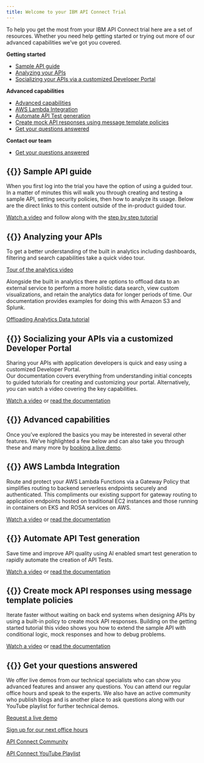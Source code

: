 ```yaml
---
title: Welcome to your IBM API Connect Trial
--- 
```



To help you get the most from your IBM API Connect trial here are a set of resources. Whether you need help getting started or trying out more of our advanced capabilities we’ve got you covered.


**Getting started**
- [Sample API guide](#-sample-api-guide)
- [Analyzing your APIs](#-analyzing-your-apis)
- [Socializing your APIs via a customized Developer Portal](#socializing-your-apis-via-a-customized-developer-portal)

**Advanced capabilities**
- [Advanced capabilities](#-advanced-capabilities)
- [AWS Lambda Integration](#aws-lambda-integration)
- [Automate API Test generation](#-automate-api-test-generation)
- [Create mock API responses using message template policies](#-create-mock-api-responses-using-message-template-policies)
- [Get your questions answered](#-get-your-questions-answered)

**Contact our team**
- [Get your questions answered](#get-your-questions-answered)


## {{<icon icon="Api">}} Sample API guide
When you first log into the trial you have the option of using a guided tour. In a matter of minutes this will walk you through creating and testing a sample API, setting security policies, then how to analyze its usage. Below are the direct links to this content outside of the in-product guided tour.

[Watch a video](https://www.youtube.com/watch?v=xQXiiIXY0vU) and follow along with the [step by step tutorial](https://github.com/ibm-apiconnect/sample-orders-api)


## {{<icon icon="ChartLineData">}} Analyzing your APIs
To get a better understanding of the built in analytics including dashboards, filtering and search capabilities take a quick video tour.  

[Tour of the analytics video](https://youtu.be/dZT2Y3zi00I)

Alongside the built in analytics there are options to offload data to an external service to perform a more holistic data search, view custom visualizations, and retain the analytics data for longer periods of time.  Our documentation provides examples for doing this with Amazon S3 and Splunk.

[Offloading Analytics Data tutorial](https://www.ibm.com/docs/en/api-connect/saas?topic=apis-offloading-analytics-data)

## {{<icon icon="Share">}} Socializing your APIs via a customized Developer Portal 
Sharing your APIs with application developers is quick and easy using a customized Developer Portal.  
Our documentation covers everything from understanding initial concepts to guided tutorials for creating and customizing your portal. Alternatively, you can watch a video covering the key capabilities. 

[Watch a video](https://www.youtube.com/watch?v=_qpShpXtz-Q&list=PL_4RxtD-BL5vnqTh3YXwLkap_P4oW-MSy&index=13) or [read the documentation](https://www.ibm.com/docs/en/api-connect/saas?topic=developer-portal-socialize-your-apis) 

## {{<icon icon="Advanced">}} Advanced capabilities
Once you’ve explored the basics you may be interested in several other features. We’ve highlighted a few below and can also take you through these and many more by [booking a live demo](https://www.ibm.com/account/reg/us-en/signup?formid=urx-51877).

## {{<icon icon="AWSLambda">}} AWS Lambda Integration
Route and protect your AWS Lambda Functions via a Gateway Policy that simplifies routing to backend serverless endpoints securely and authenticated. This compliments our existing support for gateway routing to application endpoints hosted on traditional EC2 instances and those running in containers on EKS and ROSA services on AWS.

[Watch a video](https://www.youtube.com/watch?v=NDKfzBSCvVA&t=5s) or [read the documentation](https://www.ibm.com/docs/en/api-connect/saas?topic=policies-lambda)

## {{<icon icon="TestTool">}} Automate API Test generation
Save time and improve API quality using AI enabled smart test generation to rapidly automate the creation of API Tests.

[Watch a video](https://community.ibm.com/community/user/integration/blogs/swetha-sridharan1/2022/12/14/api-test-creation-in-seconds-using-smart-generatio) or [read the documentation](https://www.ibm.com/docs/en/api-connect/saas?topic=started-creating-test)

## {{<icon icon="Template">}} Create mock API responses using message template policies
Iterate faster without waiting on back end systems when designing APIs by using a built-in policy to create mock API responses. Building on the getting started tutorial this video shows you how to extend the sample API with conditional logic, mock responses and how to debug problems.

[Watch a video](https://youtu.be/NrkfjSaOHck) or [read the documentation](https://www.ibm.com/docs/en/api-connect/saas?topic=started-creating-test) 

## {{<icon icon="Help">}} Get your questions answered
We offer live demos from our technical specialists who can show you advanced features and answer any questions. You can attend our regular office hours and speak to the experts.  We also have an active community who publish blogs and is another place to ask questions along with our YouTube playlist for further technical demos. 

[Request a live demo](https://www.ibm.com/account/reg/us-en/signup?formid=urx-51877)

[Sign up for our next office hours](https://ibm.biz/apic-saas-office-hours)

[API Connect Community](https://community.ibm.com/community/user/integration/communities/community-home?communitykey=2106cca0-a9f9-45c6-9b28-01a28f4ce947)

[API Connect YouTube Playlist](https://www.youtube.com/playlist?list=PL_4RxtD-BL5vnqTh3YXwLkap_P4oW-MSy)




